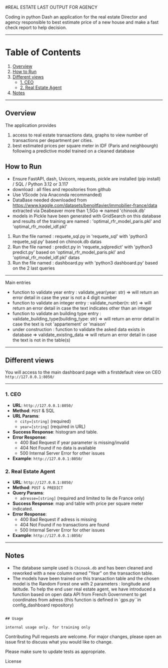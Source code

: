 #REAL ESTATE LAST OUTPUT FOR AGENCY

Coding in python Dash an application for the real estate Director and agency responsible to best estimate price of a new house and make a fast check report to help decision.

***

# Table of Contents
1. [Overview](#overview)
2. [How to Run](#how-to-run)
3. [Different views](#different-views)
   - [1. CEO](#1-ceo)
   - [2. Real Estate Agent](#2-agent)
4. [Notes](#notes)

***

## Overview

The application provides 
1. access to real estate transactions data, graphs to view number of transactions per department per cities.
2. best estimated prices per square meter in IDF (Paris and neighbourgh) following a predictive model trained on a cleaned database

## How to Run

- Ensure FastAPI, dash, Uvicorn, requests, pickle are installed (pip install) / SQL / Python 3.12 or 3.117
- download : all files and repositories from github
- Use VScode (via Anaconda recommanded)
- DataBase needed downloaded from
https://www.kaggle.com/datasets/benoitfavier/immobilier-france/data extracted via Deabeaver more than 1,5Go => named 'chinook.db'
- models in Pickle have been generated with GridSearch on this database and results of the training are named : 'optimal_rfr_model_paris.pkl' and 'optimal_rfr_model_idf.pkl'
1. Run the file named : requete_sql.py in 'requete_sql' with 'python3 requete_sql.py' based on chinook.db datas
2. Run the file named : predict.py in 'requete_sqlpredict' with 'python3 predict.py' based on 'optimal_rfr_model_paris.pkl' and 'optimal_rfr_model_idf.pkl' datas
3. Run the file named : dashboard.py with 'python3 dashboard.py' based on the 2 last queries
 
***

Main entries
- function to validate year entry : validate_year(year: str) => will return an error detail in case the year is not a 4 digit number
- function to validate an integer entry : validate_number(n: str) => will return an error detail in case the text indicates other than an integer
- function to validate an building type entry : validate_building_type(building_type: str) => will return an error detail in case the text is not 'appartement' or 'maison'
- under construction : function to validate the asked data exists in database => validate_existing_data => will return an error detail in case the text is not in the table(s)


***

## Different views

You will access to the main dashboard page with a firstdefault view on CEO
`http://127.0.0.1:8050/`

***
### 1. CEO
- **URL**: `http://127.0.0.1:8050/`
- **Method**: `POST` & SQL
- **URL Params**: 
  - `city=[string]` (required)
  - `year=[string]` (required in URL)
- **Success Response**: histogram and table.
- **Error Response**: 
  - 400 Bad Request if year parameter is missing/invalid
  - 404 Not Found if no data is available
  - 500 Internal Server Error for other issues
- **Example**: `http://127.0.0.1:8050/`

### 2. Real Estate Agent
- **URL**: `http://127.0.0.1:8050/`
- **Method**: `POST & PREDICT`
- **Query Params**: 
  - `adresse=[string]` (required and limited to Ile de France only)
- **Success Response**: map and table with price per square meter indicated.
- **Error Response**: 
  - 400 Bad Request if adress is missing
  - 404 Not Found if no transactions are found
  - 500 Internal Server Error for other issues
- **Example**: `http://127.0.0.1:8050/`


***

## Notes

- The database sample used is `Chinook.db` and has been cleaned and reworked with a new column named "Year" on the transaction table.
- The models have been trained on this transaction table and the chosen model is the Random Forest one with 2 parameters : longitude and latitude. 
To help the end user real estate agent, we have introduced a function based on open data API from French Government to get coordinates from adress (this function is defined in `gps.py``in config_dashboard repository)


```

## Usage

internal usage only. for training only
```

Contributing
Pull requests are welcome. For major changes, please open an issue first
to discuss what you would like to change.

Please make sure to update tests as appropriate.

License